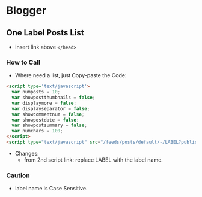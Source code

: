 # Blogger
## One Label Posts List
  - insert link above ```</head>```
  ### How to Call
  - Where need a list, just Copy-paste the Code:
```html
<script type='text/javascript'>
  var numposts = 10;
  var showpostthumbnails = false;
  var displaymore = false;
  var displayseparator = false;
  var showcommentnum = false;
  var showpostdate = false;
  var showpostsummary = false;
  var numchars = 100;
</script>
<script type="text/javascript" src="/feeds/posts/default/-/LABEL?published&alt=json-in-script&callback=labelthumbs"></script>
```
  - Changes:
    - from 2nd script link: replace LABEL with the label name.
  ### Caution
  - label name is Case Sensitive.
